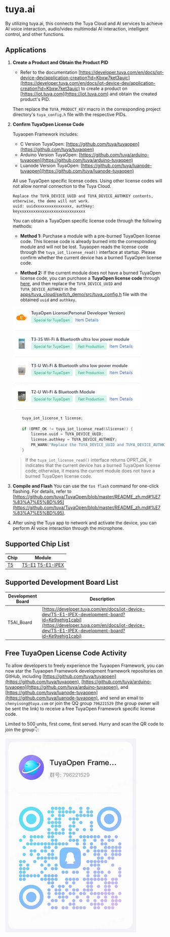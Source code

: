 # tuya.ai

By utilizing tuya.ai, this connects the Tuya Cloud and AI services to achieve AI voice interaction, audio/video multimodal AI interaction, intelligent control, and other functions.


## Applications
1. **Create a Product and Obtain the Product PID**
   - Refer to the documentation [https://developer.tuya.com/en/docs/iot-device-dev/application-creation?id=Kbxw7ket3aujc](https://developer.tuya.com/en/docs/iot-device-dev/application-creation?id=Kbxw7ket3aujc) to create a product on [https://iot.tuya.com](https://iot.tuya.com) and obtain the created product's PID.

   Then replace the `TUYA_PRODUCT_KEY` macro in the corresponding project directory's `tuya_config.h` file with the respective PIDs.

2. **Confirm TuyaOpen License Code**

    Tuyaopen Framework includes:
    - C Version TuyaOpen: [https://github.com/tuya/tuyaopen](https://github.com/tuya/tuyaopen)
    - Arduino Version TuyaOpen: [https://github.com/tuya/arduino-tuyaopen](https://github.com/tuya/arduino-tuyaopen)
    - Luanode Version TuyaOpen: [https://github.com/tuya/luanode-tuyaopen](https://github.com/tuya/luanode-tuyaopen)

    All use TuyaOpen specific license codes. Using other license codes will not allow normal connection to the Tuya Cloud.

    ```shell
    Replace the TUYA_DEVICE_UUID and TUYA_DEVICE_AUTHKEY contents, otherwise, the demo will not work.
    uuid: uuidxxxxxxxxxxxxxxxx, authkey: keyxxxxxxxxxxxxxxxxxxxxxxxxxxxxx
    ```

    You can obtain a TuyaOpen specific license code through the following methods:

    - **Method 1:** Purchase a module with a pre-burned TuyaOpen license code. This license code is already burned into the corresponding module and will not be lost. Tuyaopen reads the license code through the `tuya_iot_license_read()` interface at startup. Please confirm whether the current device has a burned TuyaOpen license code.

    - **Method 2:** If the current module does not have a burned TuyaOpen license code, you can purchase a **TuyaOpen license code** through [here](https://platform.tuya.com/purchase/index?type=6), and then replace the `TUYA_DEVICE_UUID` and `TUYA_DEVICE_AUTHKEY` in the [apps/tuya_cloud/switch_demo/src/tuya_config.h](./src/tuya_config.h) file with the obtained `uuid` and `authkey`.

    ![authorization_code](../../docs/images/en/authorization_code.png)

    ```c
        tuya_iot_license_t license;

        if (OPRT_OK != tuya_iot_license_read(&license)) {
            license.uuid = TUYA_DEVICE_UUID;
            license.authkey = TUYA_DEVICE_AUTHKEY;
            PR_WARN("Replace the TUYA_DEVICE_UUID and TUYA_DEVICE_AUTHKEY contents, otherwise the demo cannot work");
        }
    ```

    > If the `tuya_iot_license_read()` interface returns OPRT_OK, it indicates that the current device has a burned TuyaOpen license code; otherwise, it means the current module does not have a burned TuyaOpen license code.


3. **Compile and Flash**
    You can use the `tos flash` command for one-click flashing. For details, refer to [https://github.com/tuya/TuyaOpen/blob/master/README_zh.md#%E7%83%A7%E5%BD%95](https://github.com/tuya/TuyaOpen/blob/master/README_zh.md#%E7%83%A7%E5%BD%95).

4. After using the Tuya app to network and activate the device, you can perform AI voice interaction through the microphone.


## Supported Chip List

| Chip | Module |
| ----------------| ---------------- |
| [T5](https://developer.tuya.com/en/docs/iot/wifibt-dual-mode-chip?id=Ke3voh7uu0htz) | [T5-E1](https://developer.tuya.com/en/docs/iot/T5-E1-Module-Datasheet?id=Kdar6hf0kzmfi) [T5-E1-IPEX](https://developer.tuya.com/en/docs/iot/T5-E1-IPEX-Module-Datasheet?id=Kdskxvxe835tq) |


## Supported Development Board List


| Development Board | Description |
| ----------- | ------------- |
| T5AI_Board | [https://developer.tuya.com/en/docs/iot-device-dev/T5-E1-IPEX-development-board?id=Ke9xehig1cabj](https://developer.tuya.com/en/docs/iot-device-dev/T5-E1-IPEX-development-board?id=Ke9xehig1cabj) |


## Free TuyaOpen License Code Activity

To allow developers to freely experience the Tuyaopen Framework, you can now star the Tuyaopen Framework development framework repositories on GitHub, including [https://github.com/tuya/tuyaopen](https://github.com/tuya/tuyaopen), [https://github.com/tuya/arduino-tuyaopen](https://github.com/tuya/arduino-tuyaopen), and [https://github.com/tuya/luanode-tuyaopen](https://github.com/tuya/luanode-tuyaopen), and send an email to `chenyisong@tuya.com` or join the QQ group `796221529` (the group owner will be sent the link) to receive a free TuyaOpen Framework specific license code.

Limited to 500 units, first come, first served. Hurry and scan the QR code to join the group👇:

![qq_qrcode](../../docs/images/zh/qq_qrcode.png)